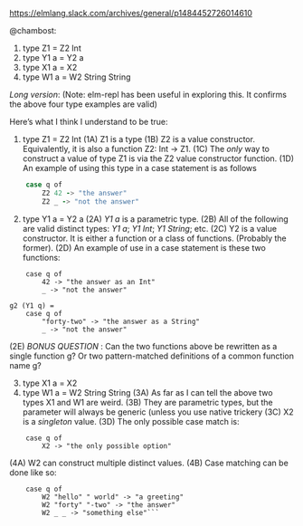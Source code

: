 https://elmlang.slack.com/archives/general/p1484452726014610

@chambost:

1. type Z1 = Z2 Int
2. type Y1 a = Y2 a
3. type X1 a = X2
4. type W1 a = W2 String String

*Long version*:
(Note: elm-repl has been useful in exploring this. It confirms the above four type examples are valid)

Here’s what I think I understand to be true:
1. type Z1 = Z2 Int
(1A) Z1 is a type
(1B) Z2 is a value constructor. Equivalently, it is also a function Z2: Int -> Z1.
(1C) The _only_  way to construct a value of type Z1 is via the Z2 value constructor function.
(1D) An example of using this type in a case statement is as follows

```f q =
    case q of 
        Z2 42 -> "the answer"
        Z2 _ -> "not the answer"
```

2. type Y1 a = Y2 a
(2A) *Y1 a*  is a parametric type.
(2B) All of the following are valid distinct types: *Y1 a*; *Y1 Int*; *Y1 String*; etc.
(2C) Y2 is a value constructor. It is either a function or a class of functions. (Probably the former).
(2D) An example of use in a case statement is these two functions:

```g1 (Y1 q) = 
    case q of 
        42 -> "the answer as an Int"
        _ -> "not the answer"

g2 (Y1 q) =
    case q of 
        "forty-two" -> "the answer as a String"
        _ -> "not the answer"
```

(2E) *BONUS QUESTION*  : Can the two functions above be rewritten as a single function g? Or two pattern-matched definitions of a common function name g?

3. type X1 a = X2
4. type W1 a = W2 String String
(3A) As far as I can tell the above two types X1 and W1 are weird.
(3B) They are parametric types, but the parameter will always be generic (unless you use native trickery
(3C) X2 is a *singleton*  value.
(3D) The only possible case match is:

```h1 q = 
    case q of 
        X2 -> "the only possible option"
```

(4A) W2 can construct multiple distinct values.
(4B) Case matching can be done like so:

```h2 q = 
    case q of 
        W2 "hello" " world" -> "a greeting"
        W2 "forty" "-two" -> "the answer"
        W2 _ _ -> "something else"```
